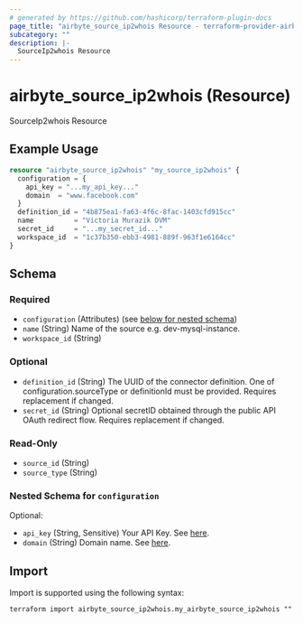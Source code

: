 ```yaml
---
# generated by https://github.com/hashicorp/terraform-plugin-docs
page_title: "airbyte_source_ip2whois Resource - terraform-provider-airbyte"
subcategory: ""
description: |-
  SourceIp2whois Resource
---
```


# airbyte_source_ip2whois (Resource)

SourceIp2whois Resource

## Example Usage

```terraform
resource "airbyte_source_ip2whois" "my_source_ip2whois" {
  configuration = {
    api_key = "...my_api_key..."
    domain  = "www.facebook.com"
  }
  definition_id = "4b875ea1-fa63-4f6c-8fac-1403cfd915cc"
  name          = "Victoria Murazik DVM"
  secret_id     = "...my_secret_id..."
  workspace_id  = "1c37b350-ebb3-4981-889f-963f1e6164cc"
}
```

<!-- schema generated by tfplugindocs -->
## Schema

### Required

- `configuration` (Attributes) (see [below for nested schema](#nestedatt--configuration))
- `name` (String) Name of the source e.g. dev-mysql-instance.
- `workspace_id` (String)

### Optional

- `definition_id` (String) The UUID of the connector definition. One of configuration.sourceType or definitionId must be provided. Requires replacement if changed.
- `secret_id` (String) Optional secretID obtained through the public API OAuth redirect flow. Requires replacement if changed.

### Read-Only

- `source_id` (String)
- `source_type` (String)

<a id="nestedatt--configuration"></a>
### Nested Schema for `configuration`

Optional:

- `api_key` (String, Sensitive) Your API Key. See <a href="https://www.ip2whois.com/developers-api">here</a>.
- `domain` (String) Domain name. See <a href="https://www.ip2whois.com/developers-api">here</a>.

## Import

Import is supported using the following syntax:

```shell
terraform import airbyte_source_ip2whois.my_airbyte_source_ip2whois ""
```
